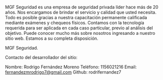 MGF Seguridad es una empresa de seguridad privada líder hace más de 20 años. Nos encargamos de brindar el servicio y calidad que usted necesita.
Todo es posible gracias a nuestra capacitación permanente calificada mediante exámenes y chequeos físicos. Contamos con la tecnología requerida para ser aplicada en cada caso particular, previo al análisis del objetivo.
Puede conocer mucho más sobre nosotros ingresando a nuestro sitio web. Estamos a su completa disposición.

MGF Seguridad.



Contacto del desarrollador del sitio: 

Nombre: Rodrigo Fernández Moreno
Teléfono: 1156021216
Email: fernandezmrodrigo7@gmail.com
Github: rodrifernandez7